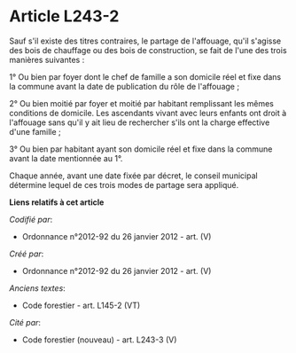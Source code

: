 # Article L243-2

Sauf s'il existe des titres contraires, le partage de l'affouage, qu'il s'agisse des bois de chauffage ou des bois de
construction, se fait de l'une des trois manières suivantes :

1° Ou bien par foyer dont le chef de famille a son domicile réel et fixe dans la commune avant la date de publication du rôle
de l'affouage ;

2° Ou bien moitié par foyer et moitié par habitant remplissant les mêmes conditions de domicile. Les ascendants vivant avec
leurs enfants ont droit à l'affouage sans qu'il y ait lieu de rechercher s'ils ont la charge effective d'une famille ;

3° Ou bien par habitant ayant son domicile réel et fixe dans la commune avant la date mentionnée au 1°.

Chaque année, avant une date fixée par décret, le conseil municipal détermine lequel de ces trois modes de partage sera
appliqué.

**Liens relatifs à cet article**

_Codifié par_:

  - Ordonnance n°2012-92 du 26 janvier 2012 - art. (V)

_Créé par_:

  - Ordonnance n°2012-92 du 26 janvier 2012 - art. (V)

_Anciens textes_:

  - Code forestier - art. L145-2 (VT)

_Cité par_:

  - Code forestier (nouveau) - art. L243-3 (V)
